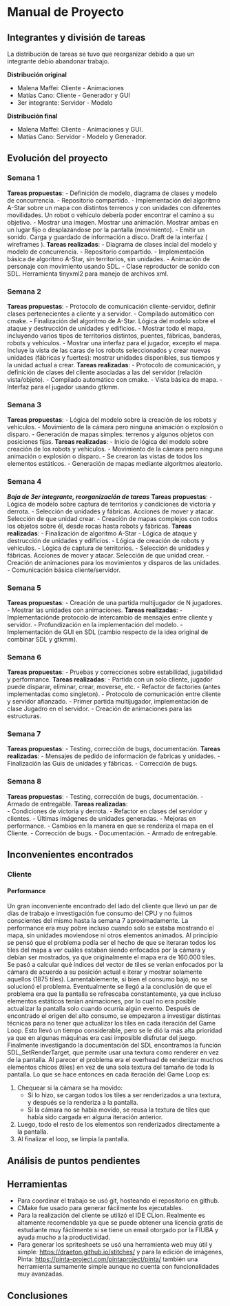 # Manual de Proyecto

## Integrantes y división de tareas

La distribución de tareas se tuvo que reorganizar debido a que un integrante debío abandonar trabajo.

__Distribución original__

- Malena Maffei: Cliente - Animaciones
- Matías Cano: Cliente - Generador y GUI
- 3er integrante: Servidor - Modelo

__Distribución final__

- Malena Maffei: Cliente - Animaciones y GUI.
- Matías Cano: Servidor - Modelo y Generador.

## Evolución del proyecto

### Semana 1
__Tareas propuestas__:
	- Definición de modelo, diagrama de clases y modelo de concurrencia.
	- Repositorio compartido.
	- Implementación del algoritmo A-Star sobre un mapa con distintos terrenos y con unidades con diferentes movilidades. Un robot o vehículo debería poder encontrar el camino a su objetivo.
	- Mostrar una imagen. Mostrar una animación. Mostrar ambas en un lugar fijo o desplazándose por la pantalla (movimiento).
	- Emitir un sonido. Carga y guardado de información a disco. Draft de la interfaz ( wireframes ).
__Tareas realizadas__:
	- Diagrama de clases incial del modelo y modelo de concurrencia.
	- Repositorio compartido.
	- Implementación básica de algoritmo A-Star, sin territorios, sin unidades.
	- Animación de personaje con movimiento usando SDL.
	- Clase reproductor de sonido con SDL. Herramienta tinyxml2 para manejo de archivos xml.

### Semana 2
__Tareas propuestas__:
	- Protocolo de comunicación cliente-servidor, definir clases pertenecientes a cliente y a servidor.
	- Compilado automático con cmake.
	- Finalización del algoritmo de A-Star. Lógica del modelo sobre el ataque y destrucción de unidades y edificios.
	- Mostrar todo el mapa, incluyendo varios tipos de territorios distintos, puentes, fábricas, banderas, robots y vehículos.
	- Mostrar una interfaz para el jugador, excepto el mapa. Incluye la vista de las caras de los robots seleccionados y crear nuevas unidades (fábricas y fuertes): mostrar unidades disponibles, sus tiempos y la unidad actual a crear.
__Tareas realizadas__:
	- Protocolo de comunicación, y definición de clases del cliente asociadas a las del servidor (relación vista/objeto).
	- Compilado automático con cmake.
	- Vista básica de mapa.
	- Interfaz para el jugador usando gtkmm.

### Semana 3
__Tareas propuestas__:
	- Lógica del modelo sobre la creación de los robots y vehículos.
	- Movimiento de la cámara pero ninguna animación o explosión o disparo.
	- Generación de mapas simples: terrenos y algunos objetos con posiciones fijas.
__Tareas realizadas__:
	- Inicio de lógica del modelo sobre creación de los robots y vehículos.
	- Movimiento de la cámara pero ninguna animación o explosión o disparo.
	- Se crearon las vistas de todos los elementos estáticos.
	- Generación de mapas mediante algoritmos aleatorio.

### Semana 4
___Baja de 3er integrante, reorganización de tareas___
__Tareas propuestas__:
	- Lógica de modelo sobre captura de territorios y condiciones de victoria y derrota.
	- Selección de unidades y fábricas. Acciones de mover y atacar. Selección de que unidad crear.
	- Creación de mapas complejos con todos los objetos sobre él, desde rocas hasta robots y fábricas.
__Tareas realizadas__:
    - Finalización de algoritmo A-Star
    - Lógica de ataque y destrucción de unidades y edificios.
    - Lógica de creación de robots y vehículos.
    - Lógica de captura de territorios.
    - Selección de unidades y fábricas. Acciones de mover y atacar. Selección de que unidad crear.
    - Creación de animaciones para los movimientos y disparos de las unidades.
    - Comunicación básica cliente/servidor.

### Semana 5
__Tareas propuestas__:
    - Creación de una partida multijugador de N jugadores.
    - Mostrar las unidades con animaciones.
__Tareas realizadas__:
    - Implementaciónde protocolo de intercambio de mensajes entre cliente y servidor.
    - Profundización en la implementación del modelo.
    - Implementación de GUI en SDL (cambio respecto de la idea original de combinar SDL y gtkmm).

### Semana 6
__Tareas propuestas__:
    - Pruebas y correcciones sobre estabilidad, jugabilidad y performance.
__Tareas realizadas__:
    - Partida con un solo cliente, jugador puede disparar, eliminar, crear, moverse, etc.
    - Refactor de factories (antes implementadas como singleton).
    - Protocolo de comunicación entre cliente y servidor afianzado.
    - Primer partida multijugador, implementación de clase Jugadro en el servidor.
    - Creación de animaciones para las estructuras.

### Semana 7
__Tareas propuestas__:
    - Testing, corrección de bugs, documentación.
__Tareas realizadas__:
    - Mensajes de pedido de información de fabricas y unidades.
    - Finalización las Guis de unidades y fábricas.
    - Corrección de bugs.

### Semana 8
__Tareas propuestas__:
    - Testing, corrección de bugs, documentación.
    - Armado de entregable.
__Tareas realizadas__:  
    - Condiciones de victoria y derrota.
    - Refactor en clases del servidor y clientes.
    - Últimas imágenes de unidades generadas.
    - Mejoras en performance.
    - Cambios en la manera en que se renderiza el mapa en el Cliente.
    - Corrección de bugs.
    - Documentación.
    - Armado de entregable.

## Inconvenientes encontrados
### Cliente
#### Performance
Un gran inconveniente encontrado del lado del cliente que llevó un par de días de trabajo e investigación fue consumo del CPU y no fuimos conscientes del mismo hasta la semana 7 aproximadamente. La performance era muy pobre incluso cuando solo se estaba mostrando el mapa, sin unidades moviendose ni otros elementos animados.
Al principio se pensó que el problema podía ser el hecho de que se iteraran todos los tiles del mapa a ver cuáles estaban siendo enfocados por la cámara y debían ser mostrados, ya que originalmente el mapa era de 160.000 tiles.
Se pasó a calcular qué índices del vector de tiles se verían enfocados por la cámara de acuerdo a su posición actual e iterar y mostrar solamente aquellos (1875 tiles). Lamentablemente, si bien el consumo bajó, no se solucionó el problema.
Eventualmente se llegó a la conclusión de que el problema era que la pantalla se refrescaba constantemente, ya que incluso elementos estáticos tenían animaciones, por lo cual no era posible actualizar la pantalla solo cuando ocurría algún evento.
Después de encontrado el origen del alto consumo, se empezaron a investigar distintas técnicas para no tener que actualizar los tiles en cada iteración del Game Loop. Esto llevó un tiempo considerable, pero se le dió la más alta prioridad ya que en algunas máquinas era casi imposible disfrutar del juego.
Finalmente investigando la documentación del SDL encontramos la función SDL_SetRenderTarget, que permite usar una textura como renderer en vez de la pantalla. Al parecer el problema era el overhead de renderizar muchos elementos chicos (tiles) en vez de una sola textura del tamaño de toda la pantalla.
Lo que se hace entonces en cada iteración del Game Loop es:
1. Chequear si la cámara se ha movido:
	* Si lo hizo, se cargan todos los tiles a ser renderizados a una textura, y después se la renderiza a la pantalla.
	* Si la cámara no se había movido, se reusa la textura de tiles que había sido cargada en alguna iteración anterior.  
2. Luego, todo el resto de los elementos son renderizados directamente a la pantalla.
3. Al finalizar el loop, se limpia la pantalla.



## Análisis de puntos pendientes

## Herramientas
* Para coordinar el trabajo se usó git, hosteando el repositorio en github.
* CMake fue usado para generar fácilmente los ejecutables.
* Para la realización del cliente se utilizó el IDE CLion. Realmente es altamente recomendable ya que se puede obtener una licencia gratis de estudiante muy fácilmente si se tiene un email otorgado por la FIUBA y ayuda mucho a la productividad.
* Para generar los spritesheets se usó una herramienta web muy útil y simple: https://draeton.github.io/stitches/ y para la edición de imágenes, Pinta: https://pinta-project.com/pintaproject/pinta/ también una herramienta sumamente simple aunque no cuenta con funcionalidades muy avanzadas.

## Conclusiones
